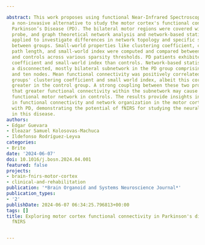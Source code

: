 ---
abstract: This work proposes using functional Near-Infrared Spectroscopy (fNIRS) as
  a non-invasive alternative to study the motor cortex's functional connectivity in
  Parkinson’s Disease (PD). The bilateral motor regions were covered with the fNIRS
  probe, and graph theoretical network analysis and network-based statistics were
  applied to investigate differences in network topology and specific sub-networks
  between groups. Small-world properties like clustering coefficient, characteristic
  path length, and small-world index were computed and compared between PD patients
  and controls across various sparsity thresholds. PD patients exhibited a lower clustering
  coefficient and small-world index than controls. Network-based statistics identified
  a disconnected, mostly bilateral subnetwork in the PD group comprising nine edges
  and ten nodes. Mean functional connectivity was positively correlated with both
  groups' clustering coefficient and small world index, albeit this correlation was
  greater in the control group. A strong coupling between these two properties suggests
  that greater functional connectivity within the subnetwork may cause a more effective
  functional motor network in controls. The results provide insights into alterations
  in functional connectivity and network organization in the motor cortex of individuals
  with PD, demonstrating the potential of fNIRS for studying the neural basis of symptoms
  in this disease.
authors:
- Edgar Guevara
- Eleazar Samuel Kolosovas-Machuca
- Ildefonso Rodríguez-Leyva
categories:
- Brite
date: '2024-06-07'
doi: 10.1016/j.bosn.2024.04.001
featured: false
projects:
- brain-fnirs-motor-cortex
- clinical-and-rehabilitation
publication: '*Brain Organoid and Systems Neuroscience Journal*'
publication_types:
- '2'
publishDate: 2024-06-07 06:34:25.796813+00:00
tags: []
title: Exploring motor cortex functional connectivity in Parkinson's disease using
  fNIRS

---
